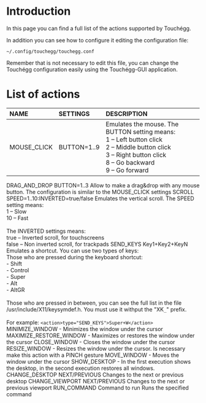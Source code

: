# Introduction #

In this page you can find a full list of the actions supported by Touchégg.

In addition you can see how to configure it editing the configuration file:

```
~/.config/touchegg/touchegg.conf
```

Remember that is not necessary to edit this file, you can change the Touchégg
configuration easily using the Touchégg-GUI application.


# List of actions #

| **NAME** | **SETTINGS** | **DESCRIPTION** |
|:---------|:-------------|:----------------|
|MOUSE\_CLICK | BUTTON=1..9 | Emulates the mouse. The BUTTON setting means:<br> 1 – Left button click <br> 2 – Middle button click <br> 3 – Right button click <br> 8 – Go backward<br> 9 – Go forward <br>
<tr><td> DRAG_AND_DROP </td><td> BUTTON=1..3 </td><td> Allow to make a drag&drop with any mouse button. The configuration is similar to the MOUSE_CLICK settings </td></tr>
<tr><td> SCROLL </td><td> SPEED=1..10:INVERTED=true/false </td><td> Emulates the vertical scroll. The SPEED setting means:<br>1 – Slow<br>10 – Fast<br><br>The INVERTED settings means:<br>true – Inverted scroll, for touchscreens<br>false – Non inverted scroll, for trackpads </td></tr>
<tr><td> SEND_KEYS </td><td> Key1+Key2+KeyN </td><td> Emulates a shortcut. You can use two types of keys:<br>Those who are pressed during the keyboard shortcut:<br>  - Shift<br>  - Control<br>  - Super<br>  - Alt<br>  - AltGR<br> <br> Those who are pressed in between, you can see the full list in the file /usr/include/X11/keysymdef.h. You must use it withput the "XK<code>_</code>" prefix.<br><br>For example: <code>&lt;action&gt;type="SEND_KEYS"&gt;Super+W&lt;/action&gt;</code></td></tr>
<tr><td> MINIMIZE_WINDOW </td><td> - </td><td> Minimizes the window under the cursor </td></tr>
<tr><td> MAXIMIZE_RESTORE_WINDOW </td><td> - </td><td> Maximizes or restores the window under the cursor </td></tr>
<tr><td> CLOSE_WINDOW </td><td> - </td><td> Closes the window under the cursor </td></tr>
<tr><td> RESIZE_WINDOW </td><td> - </td><td> Resizes the window under the cursor. Is necessary make this action with a PINCH gesture </td></tr>
<tr><td> MOVE_WINDOW </td><td> - </td><td> Moves the window under the cursor </td></tr>
<tr><td> SHOW_DESKTOP </td><td> - </td><td> In the first execution shows the desktop, in the second execution restores all windows. </td></tr>
<tr><td> CHANGE_DESKTOP </td><td> NEXT/PREVIOUS </td><td> Changes to the next or previous desktop </td></tr>
<tr><td> CHANGE_VIEWPORT </td><td> NEXT/PREVIOUS </td><td> Changes to the next or previous viewport </td></tr>
<tr><td> RUN_COMMAND </td><td> Command to run </td><td> Runs the specified command </td></tr>